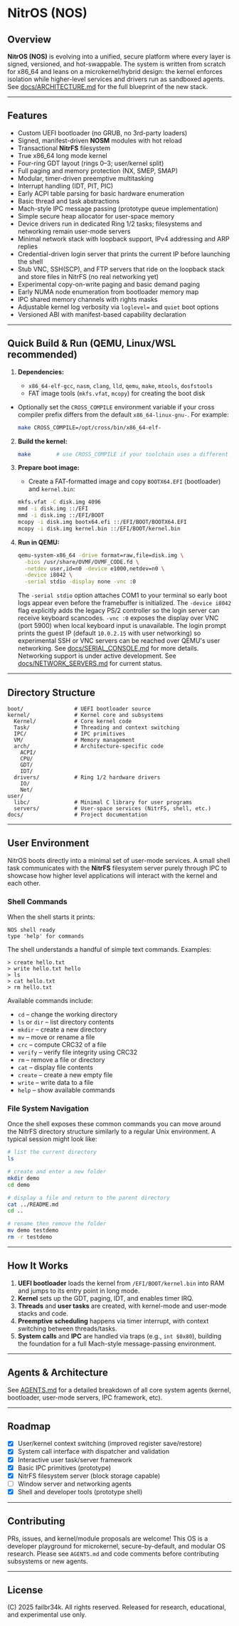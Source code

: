 # NitrOS (NOS)

## Overview

**NitrOS (NOS)** is evolving into a unified, secure platform where every layer is signed, versioned, and hot-swappable. The system is written from scratch for x86_64 and leans on a microkernel/hybrid design: the kernel enforces isolation while higher-level services and drivers run as sandboxed agents. See [docs/ARCHITECTURE.md](docs/ARCHITECTURE.md) for the full blueprint of the new stack.

---

## Features

* Custom UEFI bootloader (no GRUB, no 3rd-party loaders)
* Signed, manifest-driven **NOSM** modules with hot reload
* Transactional **NitrFS** filesystem
* True x86_64 long mode kernel
* Four-ring GDT layout (rings 0–3; user/kernel split)
* Full paging and memory protection (NX, SMEP, SMAP)
* Modular, timer-driven preemptive multitasking
* Interrupt handling (IDT, PIT, PIC)
* Early ACPI table parsing for basic hardware enumeration
* Basic thread and task abstractions
* Mach-style IPC message passing (prototype queue implementation)
* Simple secure heap allocator for user-space memory
* Device drivers run in dedicated Ring 1/2 tasks; filesystems and networking remain user-mode servers
* Minimal network stack with loopback support, IPv4 addressing and ARP replies
* Credential-driven login server that prints the current IP before launching the shell
* Stub VNC, SSH(SCP), and FTP servers that ride on the loopback stack and store files in NitrFS (no real networking yet)
* Experimental copy-on-write paging and basic demand paging
* Early NUMA node enumeration from bootloader memory map
* IPC shared memory channels with rights masks
* Adjustable kernel log verbosity via `loglevel=` and `quiet` boot options
* Versioned ABI with manifest-based capability declaration

---

## Quick Build & Run (QEMU, Linux/WSL recommended)

1. **Dependencies:**

   * `x86_64-elf-gcc`, `nasm`, `clang`, `lld`, `qemu`, `make`, `mtools`, `dosfstools`
   * FAT image tools (`mkfs.vfat`, `mcopy`) for creating the boot disk
  * Optionally set the `CROSS_COMPILE` environment variable if your
    cross compiler prefix differs from the default `x86_64-linux-gnu-`.
    For example:

    ```sh
    make CROSS_COMPILE=/opt/cross/bin/x86_64-elf-
    ```
2. **Build the kernel:**

   ```sh
   make        # use CROSS_COMPILE if your toolchain uses a different prefix
   ```
3. **Prepare boot image:**

   * Create a FAT-formatted image and copy `BOOTX64.EFI` (bootloader) and `kernel.bin`:

   ```sh
   mkfs.vfat -C disk.img 4096
   mmd -i disk.img ::/EFI
   mmd -i disk.img ::/EFI/BOOT
   mcopy -i disk.img bootx64.efi ::/EFI/BOOT/BOOTX64.EFI
   mcopy -i disk.img kernel.bin ::/EFI/BOOT/kernel.bin
   ```
4. **Run in QEMU:**

   ```sh
   qemu-system-x86_64 -drive format=raw,file=disk.img \
     -bios /usr/share/OVMF/OVMF_CODE.fd \
     -netdev user,id=n0 -device e1000,netdev=n0 \
     -device i8042 \
     -serial stdio -display none -vnc :0
   ```

   The `-serial stdio` option attaches COM1 to your terminal so early boot
   logs appear even before the framebuffer is initialized. The
   `-device i8042` flag explicitly adds the legacy PS/2 controller so the login
   server can receive keyboard scancodes. `-vnc :0` exposes the display over
  VNC (port 5900) when local keyboard input is unavailable. The login prompt
  prints the guest IP (default `10.0.2.15` with user networking) so experimental
  SSH or VNC servers can be reached over QEMU's user networking. See
  [docs/SERIAL_CONSOLE.md](docs/SERIAL_CONSOLE.md) for more details. Networking
  support is under active development. See
  [docs/NETWORK_SERVERS.md](docs/NETWORK_SERVERS.md) for current status.

---

## Directory Structure

```
boot/                # UEFI bootloader source
kernel/              # Kernel core and subsystems
  Kernel/            # Core kernel code
  Task/              # Threading and context switching
  IPC/               # IPC primitives
  VM/                # Memory management
  arch/              # Architecture-specific code
    ACPI/
    CPU/
    GDT/
    IDT/
  drivers/           # Ring 1/2 hardware drivers
    IO/
    Net/
user/
  libc/              # Minimal C library for user programs
  servers/           # User-space services (NitrFS, shell, etc.)
docs/                # Project documentation
```

---

## User Environment

NitrOS boots directly into a minimal set of user-mode services. A small
shell task communicates with the **NitrFS** filesystem server purely
through IPC to showcase how higher level applications will interact with
the kernel and each other.

### Shell Commands

When the shell starts it prints:

```
NOS shell ready
type 'help' for commands
```

The shell understands a handful of simple text commands. Examples:

```
> create hello.txt
> write hello.txt hello
> ls
> cat hello.txt
> rm hello.txt
```

Available commands include:

* `cd` – change the working directory
* `ls` or `dir` – list directory contents
* `mkdir` – create a new directory
* `mv` – move or rename a file
* `crc` – compute CRC32 of a file
* `verify` – verify file integrity using CRC32
* `rm` – remove a file or directory
* `cat` – display file contents
* `create` – create a new empty file
* `write` – write data to a file
* `help` – show available commands



### File System Navigation

Once the shell exposes these common commands you can move around the
NitrFS directory structure similarly to a regular Unix environment. A
typical session might look like:

```sh
# list the current directory
ls

# create and enter a new folder
mkdir demo
cd demo

# display a file and return to the parent directory
cat ../README.md
cd ..

# rename then remove the folder
mv demo testdemo
rm -r testdemo
```

---

## How It Works

1. **UEFI bootloader** loads the kernel from `/EFI/BOOT/kernel.bin` into RAM and jumps to its entry point in long mode.
2. **Kernel** sets up the GDT, paging, IDT, and enables timer IRQ.
3. **Threads** and **user tasks** are created, with kernel-mode and user-mode stacks and code.
4. **Preemptive scheduling** happens via timer interrupt, with context switching between threads/tasks.
5. **System calls** and **IPC** are handled via traps (e.g., `int $0x80`), building the foundation for a full Mach-style message-passing environment.

---

## Agents & Architecture

See [AGENTS.md](./AGENTS.md) for a detailed breakdown of all core system agents (kernel, bootloader, user-mode servers, IPC framework, etc).

---

## Roadmap

* [x] User/kernel context switching (improved register save/restore)
* [x] System call interface with dispatcher and validation
* [x] Interactive user task/server framework
* [x] Basic IPC primitives (prototype)
* [x] NitrFS filesystem server (block storage capable)
* [ ] Window server and networking agents
* [x] Shell and developer tools (prototype shell)

---

## Contributing

PRs, issues, and kernel/module proposals are welcome! This OS is a developer playground for microkernel, secure-by-default, and modular OS research. Please see `AGENTS.md` and code comments before contributing subsystems or new agents.

---

## License

(C) 2025 failbr34k. All rights reserved. Released for research, educational, and experimental use only.
